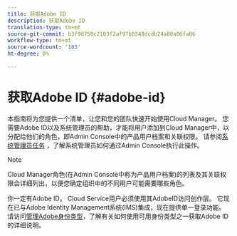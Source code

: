 ```yaml
---
title: 获取Adobe ID
description: 获取Adobe ID
translation-type: tm+mt
source-git-commit: b3f9d750c2103f2af97b8348dcdb24a80a06fa06
workflow-type: tm+mt
source-wordcount: '183'
ht-degree: 0%

---
```



# 获取Adobe ID {#adobe-id}

本指南将为您提供一个清单，让您和您的团队快速开始使用Cloud Manager。 您需要Adobe ID以及系统管理员的帮助，才能将用户添加到Cloud Manager中，以分配给他们的角色，即Admin Console中的产品用户档案和关联权限。 请参阅[系统管理员任务](/help/onboarding/what-is-required/add-users-assign-cm-roles.md) ，了解系统管理员如何通过Admin Console执行此操作。

>[!NOTE]
>Cloud Manager角色(在Admin Console中称为产品用户档案)的列表及其关联权限会详细列出，以便您确定组织中的不同用户可能需要哪些角色。

你一定有Adobe ID。 Cloud Service用户必须使用其AdobeID访问创作层。 它现在已与Adobe Identity Management系统(IMS)集成，现在提供单一登录功能。 请访问[管理Adobe身份类型](https://helpx.adobe.com/enterprise/admin-guide.html/enterprise/using/identity.ug.html)，了解有关如何使用可用身份类型之一获取Adobe ID的详细说明。
